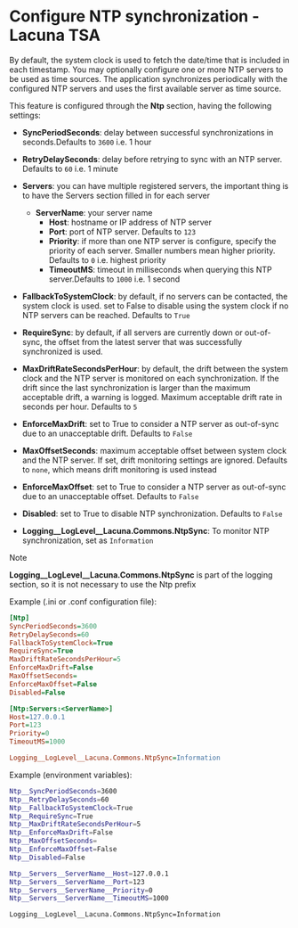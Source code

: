 ﻿# Configure NTP synchronization - Lacuna TSA

By default, the system clock is used to fetch the date/time that is included in each timestamp. You may optionally configure one or more NTP servers to be used as time sources. The application synchronizes periodically with the configured NTP servers and uses the first available server as time source.

This feature is configured through the **Ntp** section, having the following settings:
* **SyncPeriodSeconds**: delay between successful synchronizations in seconds.Defaults to `3600` i.e. 1 hour
* **RetryDelaySeconds**: delay before retrying to sync with an NTP server. Defaults to `60` i.e. 1 minute
* **Servers**: you can have multiple registered servers, the important thing is to have the Servers section filled in for each server
	* **ServerName**: your server name
		* **Host**: hostname or IP address of NTP server
		* **Port**:  port of NTP server. Defaults to `123`
		* **Priority**:  if more than one NTP server is configure, specify the priority of each server. Smaller numbers mean higher priority. Defaults to `0` i.e. highest priority
		* **TimeoutMS**: timeout in milliseconds when querying this NTP server.Defaults to `1000` i.e. 1 second
* **FallbackToSystemClock**: by default, if no servers can be contacted, the system clock is used. set to False to disable using the system clock if no NTP servers can be reached. Defaults to `True`
* **RequireSync**: by default, if all servers are currently down or out-of-sync, the offset from the latest server that was successfully synchronized is used.
* **MaxDriftRateSecondsPerHour**: by default, the drift between the system clock and the NTP server is monitored on each synchronization.  If the drift since the last synchronization is larger than the maximum acceptable drift, a warning is logged. Maximum acceptable drift rate in seconds per hour. Defaults to `5`
* **EnforceMaxDrift**: set to True to consider a NTP server as out-of-sync due to an unacceptable drift. Defaults to `False`
* **MaxOffsetSeconds**:  maximum acceptable offset between system clock and the NTP server. If set, drift monitoring settings are ignored. Defaults to `none`, which means drift monitoring is used instead
* **EnforceMaxOffset**: set to True to consider a NTP server as out-of-sync due to an unacceptable offset. Defaults to `False`
* **Disabled**: set to True to disable NTP synchronization. Defaults to `False`

* **Logging__LogLevel__Lacuna.Commons.NtpSync**: To monitor NTP synchronization, set as `Information`

> [!NOTE]
> **Logging__LogLevel__Lacuna.Commons.NtpSync** is part of the logging section, so it is not necessary to use the Ntp prefix

Example (.ini or .conf configuration file):
```ini
[Ntp]
SyncPeriodSeconds=3600
RetryDelaySeconds=60
FallbackToSystemClock=True
RequireSync=True
MaxDriftRateSecondsPerHour=5
EnforceMaxDrift=False
MaxOffsetSeconds=
EnforceMaxOffset=False
Disabled=False

[Ntp:Servers:<ServerName>]
Host=127.0.0.1
Port=123
Priority=0
TimeoutMS=1000

Logging__LogLevel__Lacuna.Commons.NtpSync=Information
```

Example (environment variables):

```sh
Ntp__SyncPeriodSeconds=3600
Ntp__RetryDelaySeconds=60
Ntp__FallbackToSystemClock=True
Ntp__RequireSync=True
Ntp__MaxDriftRateSecondsPerHour=5
Ntp__EnforceMaxDrift=False
Ntp__MaxOffsetSeconds=
Ntp__EnforceMaxOffset=False
Ntp__Disabled=False

Ntp__Servers__ServerName__Host=127.0.0.1
Ntp__Servers__ServerName__Port=123
Ntp__Servers__ServerName__Priority=0
Ntp__Servers__ServerName__TimeoutMS=1000

Logging__LogLevel__Lacuna.Commons.NtpSync=Information
```